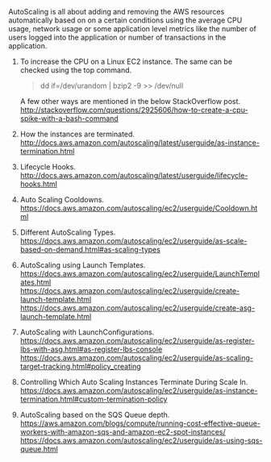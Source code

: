AutoScaling is all about adding and removing the AWS resources automatically based on on a certain conditions using the average CPU usage, network usage or some application level metrics like the number of users logged into the application or number of transactions in the application.

1. To increase the CPU on a Linux EC2 instance. The same can be checked using the top command.
   >dd if=/dev/urandom | bzip2 -9 >> /dev/null

    A few other ways are mentioned in the below StackOverflow post.\
    http://stackoverflow.com/questions/2925606/how-to-create-a-cpu-spike-with-a-bash-command

1. How the instances are terminated.\
http://docs.aws.amazon.com/autoscaling/latest/userguide/as-instance-termination.html

1. Lifecycle Hooks.\
http://docs.aws.amazon.com/autoscaling/latest/userguide/lifecycle-hooks.html

1. Auto Scaling Cooldowns.\
https://docs.aws.amazon.com/autoscaling/ec2/userguide/Cooldown.html

1. Different AutoScaling Types.\
https://docs.aws.amazon.com/autoscaling/ec2/userguide/as-scale-based-on-demand.html#as-scaling-types

1. AutoScaling using Launch Templates.\
https://docs.aws.amazon.com/autoscaling/ec2/userguide/LaunchTemplates.html
https://docs.aws.amazon.com/autoscaling/ec2/userguide/create-launch-template.html
https://docs.aws.amazon.com/autoscaling/ec2/userguide/create-asg-launch-template.html

1. AutoScaling with LaunchConfigurations.\
https://docs.aws.amazon.com/autoscaling/ec2/userguide/as-register-lbs-with-asg.html#as-register-lbs-console
https://docs.aws.amazon.com/autoscaling/ec2/userguide/as-scaling-target-tracking.html#policy_creating

1. Controlling Which Auto Scaling Instances Terminate During Scale In.\
https://docs.aws.amazon.com/autoscaling/ec2/userguide/as-instance-termination.html#custom-termination-policy

1. AutoScaling based on the SQS Queue depth.\
https://aws.amazon.com/blogs/compute/running-cost-effective-queue-workers-with-amazon-sqs-and-amazon-ec2-spot-instances/
https://docs.aws.amazon.com/autoscaling/ec2/userguide/as-using-sqs-queue.html
